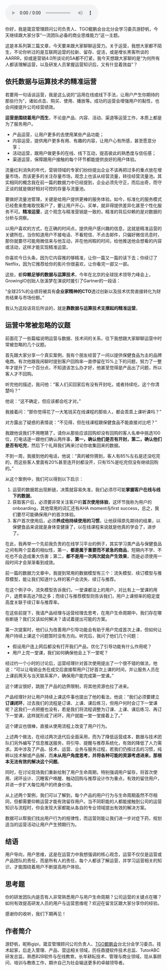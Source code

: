<audio title="第83讲 _ 游舒帆：运营力，让用户出现你期待的行为" src="https://static001.geekbang.org/resource/audio/3f/09/3fa147e9d42a2ceb7f26b6f241e89509.mp3" controls="controls"></audio> 
<p>你好，我是箴亚管理顾问公司负责人、TGO鲲鹏会台北分会学习委员游舒帆，今天继续跟大家分享“一流团队必备的商业思维能力”这一主题。</p><p>这是本系列第三篇文章，今天要来跟大家聊聊运营力。关于运营，我想大家都不陌生，不论你听过的是互联网运营的拉新、留存、促活，或是增长黑客所谈的AARRR，抑或是营销4.0所谈论的5A都不打紧，我今天想跟大家聊的是“为何所有人都该理解运营，以及研发人员掌握运营知识后，又有什显着效益”？</p><h2>依托数据与运算技术的精准运营</h2><p>若要用一句话谈运营，我是这么说的“运用在线或线下手法，让用户产生你期待的那些行为”，诸如点击、购买、使用、播放等。成功的运营会增强用户的黏性，也会间接提升公司经营绩效。</p><p><strong>运营是围绕着用户而生</strong>，不论是产品、内容、活动、渠道等运营工作，本质上都是为了服务用户。</p><ul>
<li>产品运营，让用户更多的去使用某些产品功能；</li>
<li>内容运营，提供用户更多有用、有趣的内容，让用户心有所感，甚至愿意分享；</li>
<li>活动运营，跟用户做更多的在线、线下互动，提高彼此的熟悉度与信任感；</li>
<li>渠道运营，保障跟用户接触的每个环节都能提供良好的用户体验。</li>
</ul><p>流量红利消失的年代，营销领域的专家们纷纷提出企业不该再把过多的重点放在增量市场，而该更多的关注存量市场，观念上也该从经营流量，转往经营流量池。其实相同的概念我在前一篇的数据力中已经提到，企业必须先守正，而后出奇，而守正谈的就是做好相对可控的存量与流量池。</p><!-- [[[read_end]]] --><p>要做好流量池管理，关键是给用户提供更棒的服务体验。如今，标准化的服务模式已经愈来愈难取悦客户了，要让用户开心、买单，就非得提供差异化甚至个性化服务不可。<strong>精准运营</strong>，这个观念与精准营销是一致的，精准的背后仰赖的是对数据的分析与洞察。</p><p>以用户喜欢的方式，在正确的时间点，提供用户感兴趣的信息，这就是精准运营的关键所在。当你知道用户不接电话、不看短信、不点击邮件，只偏好微信讯息时，那你就要尽可能用微信来与他互动，并在他闲暇的时间，给他推送他会想看的内容或活动，这样才能实现精准运营。</p><p>你喜欢今日头条，因为它内容推的够精准，让你一篇又一篇的读下去；你续订了Netflix，因为它推荐给你的影片你很喜欢，让你看完一部又一部。</p><p>这些，都<strong>仰赖足够的数据与运算技术</strong>，今年在北京的全球技术领导力峰会上，GrowingIO创始人张溪梦在演说时援引了Gartner的一段话：</p><p>“全球25%的业绩将被具有<strong>企业家精神的CTO</strong>透过创新以及技术优势直接转化为财务结果与市场份额。”</p><p>我认为这段话背后所谈的，就是<strong>靠数据与运算技术支撑起的精准运营</strong>。</p><h2>运营中常被忽略的议题</h2><p>前面花了一些篇幅说明运营与数据、技术间的关系，往下我想跟大家聊聊运营中时常被忽略的几个议题。</p><p>首先跟大家分享一个真实案例，我有个朋友经营了一间以提供保健食品为主的品牌电商。有次他跟我闲聊时提到客户回购率一直停留在15%上下的问题，努力了一整年才提升了一个百分点，不知道该怎么办才好，他甚至觉得是产品出了问题，所以客人才不回购。</p><p>听完他的描述，我问他：“客人们买回家后有没有开封吃，或者持续吃，这个你清楚吗？”</p><p>他说：“这不确定，但应该都会吃才对。”</p><p>我接着问：“那你觉得花了一大笔钱买在线课程的那些人，都会乖乖上课听课吗？”</p><p>对方露出了疑惑的表情说：“不见得，但在线课程跟保健食品不能直接对比吧？”</p><p>我跟他说我们不用瞎猜了，请你从那些应该回购却没有回购的客人名单中挑选100位，打电话逐一跟他们确认两件事，<strong>第一，确认他们是否有开封，第二，确认他们是否有吃完</strong>，然后下个礼拜我们再来讨论你收集回来的数据。</p><p>不到一周，我接到他的电话，他说：“真的被你猜到，客人有85%左右是还没吃完的，而这些客人里面有20%甚至连开封都没开，只有15%是吃完但没有继续回购的。”</p><p>从这个案例中，我们可以得到以下启示：</p><ol>
<li>运营的数据若出现断链，决策就容易失准，我们必须尽可能<strong>掌握客户在线与线下的数据</strong>。</li>
<li>获取客户后，必须要非常关注客户的<strong>首次使用体验</strong>，这环节我称为用户的onboarding，其他常用的词汇还有AHA moment与first success，总之，我们要尽可能确保用户的首次体验。</li>
<li>客户首次使用后，必须<strong>养成他持续使用的习惯</strong>，让他获得原先期待的结果，以保健食品来说就是身体变健康了，以在线课程来说就是他真的学会了，进步了。</li>
</ol><p>在此，我再举一个先前我负责的在线学习平台的例子，其实学习类产品与保健食品之间有两个显着的相似性，第一，<strong>都是属于重要而不紧急的商品</strong>，短期内不学、不吃也不会造成重大伤害；第二，<strong>都不是用一次两次就会产生效果</strong>，而是必须使用一段时间才会渐渐看到成效。</p><p>前一篇的数据力文章中，我提到常用的数据模型有三个：流失模型、续订模型与推荐模型，能让我们知道什么样的客户会流失、续订与推荐。</p><p>在这个例子中，流失模型告诉我们，一堂课都没上的用户，对比有上一堂课的用户，退费率高达7倍之多；而续订与推荐模型则告诉我们，用户上课频率的稳定度高度关联于续订率与推荐率。</p><p>在这些前提下，我请产品经理与运营经理去思考，在用户生命周期中，我们存在哪些断链？我们又该如何解决？请试着提出可能的方案。</p><p>第一次提案时，他们认为改善用户引导功能会有助于用户完成首次上课，但如何让用户持续上课这个问题暂时没有方向。听完后，我问了他们几个问题：</p><ul>
<li>假设用户连上网后都没有打开我们产品，优化了引导功能有什么作用呢？</li>
<li>用户上完一堂课，我们如何确保他会上下一堂呢？</li>
</ul><p>经过约一个小时的讨论后，运营经理针对首次使用提出了一个很不错的做法，他说：“可以让电销业务在成交后直接帮用户订好首次上课的时间，并让服务人员在上课前两天与当天联系客户，确保用户能完成第一堂课。”</p><p>这个建议很好，跳脱了产品的边界限制，将其他资源也拉了进来。</p><p>产品经理针对让用户持续上课这件事也提出了他的看法，他说：“我们必须要建立<strong>订课闭环</strong>，过去我们的流程是订课、上课、课后练习，但用户何时会订下一堂课呢？这我们一点把握也没有，若是我们将流程调整为订课、上课、课后练习、再订下一堂课，这样就形成了闭环，用户就能一堂一堂接着上了。”</p><p>这个建议也很棒，直接从使用流程上改变了用户行为。</p><p>上述两个做法，在经过两次迭代后全面采用，而为了降低运营成本，数据与技术团队们另外编写了信息推送服务，将引导、提醒与推荐系统化，有效的降低了人力需求。其中涉及了产品、技术、运营、业务与服务过程，若我们仍按过去的习惯，纯粹以技术解或产品解，而<strong>未从用户角度思考，并将各种可能的资源考虑进来，那根本无法有效的解决这个问题</strong>。</p><p>同时，在讨论现场我们重新绘制了用户生命周期，特别强调用户留存，将首次使用、闭环设计、沉睡客户唤醒、触动回购与推荐设计作为重点，有效的留住用户，并进一步扩大每位用户的终身价值。</p><p>从上述两个案例，我们可以了解到，每个产品的用户行为与生命周期虽然不尽相同，但都需要仰赖运营才能有效留存用户。当不同职能的人都能接触到公司的运营知识与流程时，你会发现大家都能从各自的专业领域提出有效的解决方案。</p><p>数据可以帮我们找出用户行为的规律性，而运营则能让我们进一步对症下药，规划适当的运营活动让用户产生预期行为。</p><h2>结语</h2><p>用户导向，用户思维，这是在运营力中我想强调的核心观念，运营不仅仅是运营或产品团队的责任，而是所有人的责任，每个人都该了解运营，并学习运营相关的知识，才能围绕着用户不断提高用户体验。</p><h2>思考题</h2><p>你的研发团队内是否有人非常熟悉用户与用户生命周期？公司运营的关键点在哪？如何有效提高研发人员的用户与运营思维呢？欢迎在留言区跟大家分享你的经验。</p><p>感谢你的收听，我们下期再见！</p><h2>作者简介</h2><p>游舒帆，昵称gipi，箴亚管理顾问公司负责人、<a href="https://tgo.geekbang.org">TGO鲲鹏会</a>台北分会学习委员。技术起家，后走入管理、产品、营运相关领域，历任鼎捷软件技术总监、TutorABC研发总监，熟悉B2B软件与在线教育。长年耕耘技术、管理与商业领域，现从事顾问、培训与教练工作，期许自己为社会输送更多的卓越领导者。</p><p></p>